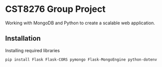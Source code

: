 # CST8276 Group Project

Working with MongoDB and Python to create a scalable web application.

## Installation

Installing required libraries

```bash
pip install Flask Flask-CORS pymongo Flask-MongoEngine python-dotenv
```
